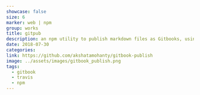 ```yaml
---
showcase: false
size: 6
marker: web | npm
group: works
title: gitpub
description: an npm utility to publish markdown files as Gitbooks, using Travis.CI
date: 2018-07-30
categories:
link: https://github.com/akshatamohanty/gitbook-publish
image: ../assets/images/gitbook_publish.png
tags:
  - gitbook
  - travis
  - npm
---
```

